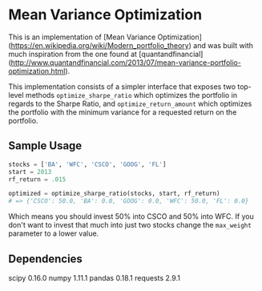 # Mean Variance Optimization 
This is an implementation of [Mean Variance Optimization] 
(https://en.wikipedia.org/wiki/Modern_portfolio_theory) 
and was built with much inspiration from the one found at [quantandfinancial] 
(http://www.quantandfinancial.com/2013/07/mean-variance-portfolio-optimization.html). 

This implementation consists of a simpler interface that exposes two top-level methods 
`optimize_sharpe_ratio` which optimizes the portfolio in regards to the Sharpe Ratio, 
and `optimize_return_amount` which optimizes the portfolio with the minimum variance 
for a requested return on the portfolio.

## Sample Usage
```python
stocks = ['BA', 'WFC', 'CSCO', 'GOOG', 'FL']
start = 2013
rf_return = .015

optimized = optimize_sharpe_ratio(stocks, start, rf_return)
# => {'CSCO': 50.0, 'BA': 0.0, 'GOOG': 0.0, 'WFC': 50.0, 'FL': 0.0} 
```

Which means you should invest 50% into CSCO and 50% into WFC. If you don't want to
invest that much into just two stocks change the `max_weight` parameter to a lower
value.

## Dependencies
scipy 0.16.0
numpy 1.11.1
pandas 0.18.1
requests 2.9.1
